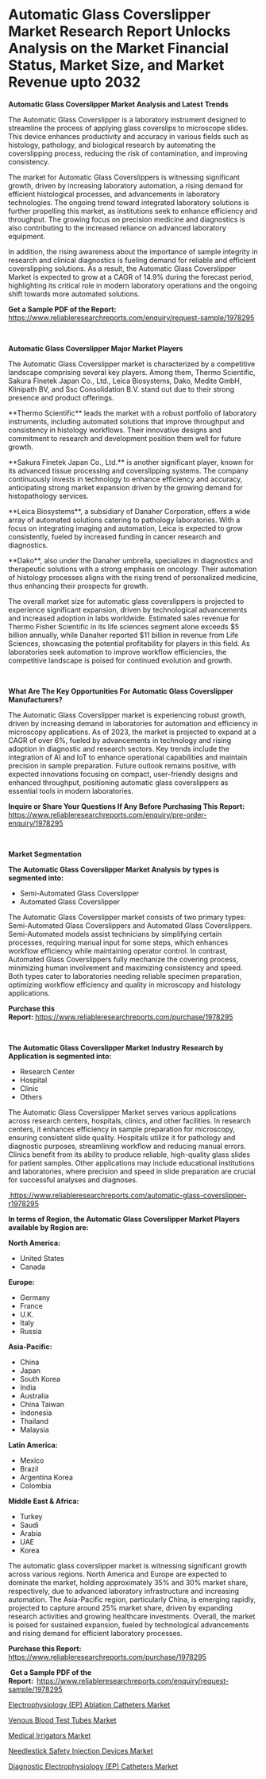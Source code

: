 <p><h1>Automatic Glass Coverslipper Market Research Report Unlocks Analysis on the Market Financial Status, Market Size, and Market Revenue upto 2032</h1></p><p><strong>Automatic Glass Coverslipper Market Analysis and Latest Trends</strong></p>
<p><p>The Automatic Glass Coverslipper is a laboratory instrument designed to streamline the process of applying glass coverslips to microscope slides. This device enhances productivity and accuracy in various fields such as histology, pathology, and biological research by automating the coverslipping process, reducing the risk of contamination, and improving consistency.</p><p>The market for Automatic Glass Coverslippers is witnessing significant growth, driven by increasing laboratory automation, a rising demand for efficient histological processes, and advancements in laboratory technologies. The ongoing trend toward integrated laboratory solutions is further propelling this market, as institutions seek to enhance efficiency and throughput. The growing focus on precision medicine and diagnostics is also contributing to the increased reliance on advanced laboratory equipment.</p><p>In addition, the rising awareness about the importance of sample integrity in research and clinical diagnostics is fueling demand for reliable and efficient coverslipping solutions. As a result, the Automatic Glass Coverslipper Market is expected to grow at a CAGR of 14.9% during the forecast period, highlighting its critical role in modern laboratory operations and the ongoing shift towards more automated solutions.</p></p>
<p><strong>Get a Sample PDF of the Report:&nbsp;</strong> <a href="https://www.reliableresearchreports.com/enquiry/request-sample/1978295?utm_campaign=13&utm_medium=2&utm_source=Github&utm_content=ia&utm_term=05032025&utm_id=automatic-glass-coverslipper">https://www.reliableresearchreports.com/enquiry/request-sample/1978295</a></p>
<p>&nbsp;</p>
<p><strong>Automatic Glass Coverslipper Major Market Players</strong></p>
<p><p>The Automatic Glass Coverslipper market is characterized by a competitive landscape comprising several key players. Among them, Thermo Scientific, Sakura Finetek Japan Co., Ltd., Leica Biosystems, Dako, Medite GmbH, Klinipath BV, and Ssc Consolidation B.V. stand out due to their strong presence and product offerings.</p><p>**Thermo Scientific** leads the market with a robust portfolio of laboratory instruments, including automated solutions that improve throughput and consistency in histology workflows. Their innovative designs and commitment to research and development position them well for future growth. </p><p>**Sakura Finetek Japan Co., Ltd.** is another significant player, known for its advanced tissue processing and coverslipping systems. The company continuously invests in technology to enhance efficiency and accuracy, anticipating strong market expansion driven by the growing demand for histopathology services.</p><p>**Leica Biosystems**, a subsidiary of Danaher Corporation, offers a wide array of automated solutions catering to pathology laboratories. With a focus on integrating imaging and automation, Leica is expected to grow consistently, fueled by increased funding in cancer research and diagnostics.</p><p>**Dako**, also under the Danaher umbrella, specializes in diagnostics and therapeutic solutions with a strong emphasis on oncology. Their automation of histology processes aligns with the rising trend of personalized medicine, thus enhancing their prospects for growth.</p><p>The overall market size for automatic glass coverslippers is projected to experience significant expansion, driven by technological advancements and increased adoption in labs worldwide. Estimated sales revenue for Thermo Fisher Scientific in its life sciences segment alone exceeds $5 billion annually, while Danaher reported $11 billion in revenue from Life Sciences, showcasing the potential profitability for players in this field. As laboratories seek automation to improve workflow efficiencies, the competitive landscape is poised for continued evolution and growth.</p></p>
<p>&nbsp;</p>
<p><strong>What Are The Key Opportunities For Automatic Glass Coverslipper Manufacturers?</strong></p>
<p><p>The Automatic Glass Coverslipper market is experiencing robust growth, driven by increasing demand in laboratories for automation and efficiency in microscopy applications. As of 2023, the market is projected to expand at a CAGR of over 6%, fueled by advancements in technology and rising adoption in diagnostic and research sectors. Key trends include the integration of AI and IoT to enhance operational capabilities and maintain precision in sample preparation. Future outlook remains positive, with expected innovations focusing on compact, user-friendly designs and enhanced throughput, positioning automatic glass coverslippers as essential tools in modern laboratories.</p></p>
<p><strong>Inquire or Share Your Questions If Any Before Purchasing This Report:</strong> <a href="https://www.reliableresearchreports.com/enquiry/pre-order-enquiry/1978295?utm_campaign=13&utm_medium=2&utm_source=Github&utm_content=ia&utm_term=05032025&utm_id=automatic-glass-coverslipper">https://www.reliableresearchreports.com/enquiry/pre-order-enquiry/1978295</a></p>
<p>&nbsp;</p>
<p><strong>Market Segmentation</strong></p>
<p><strong>The Automatic Glass Coverslipper Market Analysis by types is segmented into:</strong></p>
<p><ul><li>Semi-Automated Glass Coverslipper</li><li>Automated Glass Coverslipper</li></ul></p>
<p><p>The Automatic Glass Coverslipper market consists of two primary types: Semi-Automated Glass Coverslippers and Automated Glass Coverslippers. Semi-Automated models assist technicians by simplifying certain processes, requiring manual input for some steps, which enhances workflow efficiency while maintaining operator control. In contrast, Automated Glass Coverslippers fully mechanize the covering process, minimizing human involvement and maximizing consistency and speed. Both types cater to laboratories needing reliable specimen preparation, optimizing workflow efficiency and quality in microscopy and histology applications.</p></p>
<p><strong>Purchase this Report:&nbsp;</strong><a href="https://www.reliableresearchreports.com/purchase/1978295?utm_campaign=13&utm_medium=2&utm_source=Github&utm_content=ia&utm_term=05032025&utm_id=automatic-glass-coverslipper">https://www.reliableresearchreports.com/purchase/1978295</a></p>
<p>&nbsp;</p>
<p><strong>The Automatic Glass Coverslipper Market Industry Research by Application is segmented into:</strong></p>
<p><ul><li>Research Center</li><li>Hospital</li><li>Clinic</li><li>Others</li></ul></p>
<p><p>The Automatic Glass Coverslipper Market serves various applications across research centers, hospitals, clinics, and other facilities. In research centers, it enhances efficiency in sample preparation for microscopy, ensuring consistent slide quality. Hospitals utilize it for pathology and diagnostic purposes, streamlining workflow and reducing manual errors. Clinics benefit from its ability to produce reliable, high-quality glass slides for patient samples. Other applications may include educational institutions and laboratories, where precision and speed in slide preparation are crucial for successful analyses and diagnoses.</p></p>
<p><a href="https://www.reliableresearchreports.com/automatic-glass-coverslipper-r1978295?utm_campaign=13&utm_medium=2&utm_source=Github&utm_content=ia&utm_term=05032025&utm_id=automatic-glass-coverslipper">&nbsp;https://www.reliableresearchreports.com/automatic-glass-coverslipper-r1978295</a></p>
<p><strong>In terms of Region, the Automatic Glass Coverslipper Market Players available by Region are:</strong></p>
<p>
    <p> <strong> North America: </strong>
        <ul>
            <li>United States</li>
            <li>Canada</li>
        </ul>
        </p> 
    <p> <strong> Europe: </strong>
        <ul>
            <li>Germany</li>
            <li>France</li>
            <li>U.K.</li>
            <li>Italy</li>
            <li>Russia</li>
        </ul>
        </p> 
    <p> <strong> Asia-Pacific: </strong>
        <ul>
            <li>China</li>
            <li>Japan</li>
            <li>South Korea</li>
            <li>India</li>
            <li>Australia</li>
            <li>China Taiwan</li>
            <li>Indonesia</li>
            <li>Thailand</li>
            <li>Malaysia</li>
        </ul>
        </p> 
    <p> <strong> Latin America: </strong>
        <ul>
            <li>Mexico</li>
            <li>Brazil</li>
            <li>Argentina Korea</li>
            <li>Colombia</li>
        </ul>
        </p> 
    <p> <strong> Middle East & Africa: </strong>
        <ul>
            <li>Turkey</li>
            <li>Saudi</li>
            <li>Arabia</li>
            <li>UAE</li>
            <li>Korea</li>
        </ul>
    </p>
    </p>
<p><p>The automatic glass coverslipper market is witnessing significant growth across various regions. North America and Europe are expected to dominate the market, holding approximately 35% and 30% market share, respectively, due to advanced laboratory infrastructure and increasing automation. The Asia-Pacific region, particularly China, is emerging rapidly, projected to capture around 25% market share, driven by expanding research activities and growing healthcare investments. Overall, the market is poised for sustained expansion, fueled by technological advancements and rising demand for efficient laboratory processes.</p></p>
<p><strong>Purchase this Report: </strong><a href="https://www.reliableresearchreports.com/purchase/1978295?utm_campaign=13&utm_medium=2&utm_source=Github&utm_content=ia&utm_term=05032025&utm_id=automatic-glass-coverslipper">https://www.reliableresearchreports.com/purchase/1978295</a></p>
<p>&nbsp;<strong>Get a Sample PDF of the Report:&nbsp;&nbsp;</strong><a href="https://www.reliableresearchreports.com/enquiry/request-sample/1978295?utm_campaign=13&utm_medium=2&utm_source=Github&utm_content=ia&utm_term=05032025&utm_id=automatic-glass-coverslipper">https://www.reliableresearchreports.com/enquiry/request-sample/1978295</a></p>
<p><strong></strong></p>
<p><p><a href="https://github.com/zoccohaniech/Market-Research-Report-List-1/blob/main/electrophysiology-ep-ablation-catheters-market.md?utm_campaign=13&utm_medium=2&utm_source=Github&utm_content=ia&utm_term=05032025&utm_id=automatic-glass-coverslipper">Electrophysiology (EP) Ablation Catheters Market</a></p><p><a href="https://github.com/ancsyanagha/Market-Research-Report-List-1/blob/main/venous-blood-test-tubes-market.md?utm_campaign=13&utm_medium=2&utm_source=Github&utm_content=ia&utm_term=05032025&utm_id=automatic-glass-coverslipper">Venous Blood Test Tubes Market</a></p><p><a href="https://github.com/lizonbochil23/Market-Research-Report-List-1/blob/main/medical-irrigators-market.md?utm_campaign=13&utm_medium=2&utm_source=Github&utm_content=ia&utm_term=05032025&utm_id=automatic-glass-coverslipper">Medical Irrigators Market</a></p><p><a href="https://github.com/rrosasdaunas/Market-Research-Report-List-1/blob/main/needlestick-safety-injection-devices-market.md?utm_campaign=13&utm_medium=2&utm_source=Github&utm_content=ia&utm_term=05032025&utm_id=automatic-glass-coverslipper">Needlestick Safety Injection Devices Market</a></p><p><a href="https://github.com/naomaroaoonv/Market-Research-Report-List-1/blob/main/diagnostic-electrophysiology-ep-catheters-market.md?utm_campaign=13&utm_medium=2&utm_source=Github&utm_content=ia&utm_term=05032025&utm_id=automatic-glass-coverslipper">Diagnostic Electrophysiology (EP) Catheters Market</a></p></p>